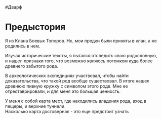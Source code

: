 #Дварф
# Предыстория
Я из Клана Боевых Топоров. Но, мои предки были приняты в клан, а не родились в нем.  
  
Изучая исторические тексты, я пытался отследить свою родословную, и нашел признаки того, что возможно являюсь потомком куда более древнего забытого рода.  
  
В археологических экспедициях участвовал, чтобы найти доказательства, что такой род вообще существовал. В итоге нашел древнюю пивную кружку с символом этого рода. Мне ее отреставрировали, и для меня это большая ценность.  
  
У меня с собой карта мест, где находились владения рода, вход в пещеры, и верхние туннели.  
Насколько карта достоверная - это еще предстоит узнать